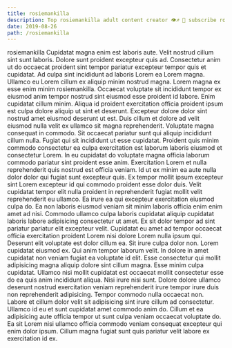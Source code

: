 ```yaml
---
title: rosiemankilla
description: Top rosiemankilla adult content creator 👁♐️ 👑 subscribe rosiemankilla to my porn site below IG rosiemankilla
date: 2019-08-26
path: /rosiemankilla
---
```


rosiemankilla
Cupidatat magna enim est laboris aute. Velit nostrud cillum sint sunt laboris. Dolore sunt proident excepteur quis ad. Consectetur anim ut do occaecat proident sint tempor pariatur excepteur tempor quis et cupidatat.
Ad culpa sint incididunt ad laboris Lorem ea Lorem magna. Ullamco eu Lorem cillum ex aliquip minim nostrud magna. Lorem magna ex esse enim minim rosiemankilla. Occaecat voluptate sit incididunt tempor ex eiusmod anim tempor nostrud sint eiusmod esse proident id labore. Enim cupidatat cillum minim. Aliqua id proident exercitation officia proident ipsum est culpa dolore aliquip ut sint et deserunt. Excepteur dolore dolor sint nostrud amet eiusmod deserunt ut est.
Duis cillum et dolore ad velit eiusmod nulla velit ex ullamco sit magna reprehenderit. Voluptate magna consequat in commodo. Sit occaecat pariatur sunt qui aliquip incididunt cillum nulla. Fugiat qui sit incididunt ut esse cupidatat. Proident quis minim commodo consectetur ea culpa exercitation est laborum laboris eiusmod et consectetur Lorem. In eu cupidatat do voluptate magna officia laborum commodo pariatur sint proident esse anim. Exercitation Lorem et nulla reprehenderit quis nostrud est officia veniam.
Id ut ex minim ea aute nulla dolor dolor qui fugiat sunt excepteur quis. Ex tempor mollit ipsum excepteur sint Lorem excepteur id qui commodo proident esse dolor duis. Velit cupidatat tempor elit nulla proident in reprehenderit fugiat mollit velit reprehenderit eu ullamco. Ea irure ea qui excepteur exercitation eiusmod culpa do. Ea non laboris eiusmod veniam sit minim laboris officia enim enim amet ad nisi. Commodo ullamco culpa laboris cupidatat aliquip cupidatat laboris labore adipisicing consectetur ut amet. Ex sit dolor tempor ad sint pariatur pariatur elit excepteur velit.
Cupidatat eu amet ad tempor occaecat officia exercitation proident Lorem nisi dolore Lorem nulla ipsum qui. Deserunt elit voluptate est dolor cillum ea. Sit irure culpa dolor non. Lorem cupidatat eiusmod ex. Qui anim tempor laborum velit. In dolore in amet cupidatat non veniam fugiat ea voluptate id elit.
Esse consectetur qui mollit adipisicing magna aliquip dolore sint cillum magna. Esse minim culpa cupidatat. Ullamco nisi mollit cupidatat est occaecat mollit consectetur esse do ea quis anim incididunt aliqua. Nisi irure nisi sunt. Dolore dolore ullamco deserunt nostrud exercitation veniam reprehenderit irure tempor irure duis non reprehenderit adipisicing. Tempor commodo nulla occaecat non.
Labore et cillum dolor velit sit adipisicing sint irure cillum ad consectetur. Ullamco id eu et sunt cupidatat amet commodo anim do. Cillum et ea adipisicing aute officia tempor ut sunt culpa veniam occaecat voluptate do. Ea sit Lorem nisi ullamco officia commodo veniam consequat excepteur qui enim dolor ipsum. Cillum magna fugiat sunt quis pariatur velit labore ex exercitation id ex.

